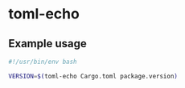 # toml-echo


## Example usage


```sh
#!/usr/bin/env bash

VERSION=$(toml-echo Cargo.toml package.version)
```
